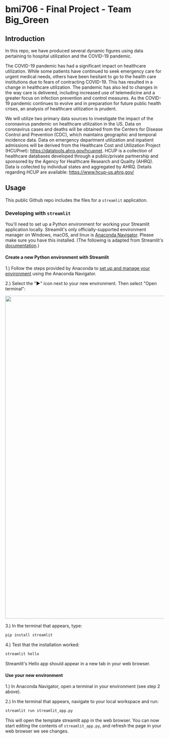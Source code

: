# bmi706 - Final Project - Team Big_Green

## Introduction

In this repo, we have produced several dynamic figures using data pertaining to hospital utilization and the COVID-19 pandemic.

The COVID-19 pandemic has had a significant impact on healthcare utilization. While some patients have continued to seek emergency care for urgent medical needs, others have been hesitant to go to the health care institutions due to fears of contracting COVID-19. This has resulted in a change in healthcare utilization. The pandemic has also led to changes in the way care is delivered, including increased use of telemedicine and a greater focus on infection prevention and control measures. As the COVID-19 pandemic continues to evolve and in preparation for future public health crises, an analysis of healthcare utilization is prudent.

We will utilize two primary data sources to investigate the impact of the coronavirus pandemic on healthcare utilization in the US. Data on coronavirus cases and deaths will be obtained from the Centers for Disease Control and Prevention (CDC), which maintains geographic and temporal incidence data. Data on emergency department utilization and inpatient admissions will be derived from the Healthcare Cost and Utilization Project (HCUPnet): https://datatools.ahrq.gov/hcupnet. HCUP is a collection of healthcare databases developed through a public/private partnership and sponsored by the Agency for Healthcare Research and Quality (AHRQ). Data is collected by individual states and aggregated by AHRQ. Details regarding HCUP are available: https://www.hcup-us.ahrq.gov/

## Usage

This public Github repo includes the files for a `streamlit` application.




### Developing with `streamlit`

You'll need to set up a Python environment for working your Streamlit application locally. Streamlit's only officially-supported environment
manager on Windows, macOS, and linux is [Anaconda Navigator](https://docs.anaconda.com/anaconda/navigator/). Please make sure you 
have this installed. (The following is adapted from Streamlit's [documentation](https://docs.streamlit.io/library/get-started/installation).)

#### Create a new Python environment with Streamlit

1.) Follow the steps provided by Anaconda to
[set up and manage your environment](https://docs.anaconda.com/anaconda/navigator/getting-started/#managing-environments) 
using the Anaconda Navigator.

2.) Select the "▶" icon next to your new environment. Then select "Open terminal":

<img width="1024" src="https://i.stack.imgur.com/EiiFc.png">


3.) In the terminal that appears, type:

```bash
pip install streamlit
```

4.) Test that the installation worked:

```bash
streamlit hello
```

Streamlit's Hello app should appear in a new tab in your web browser.


#### Use your new environment

1.) In Anaconda Navigator, open a terminal in your environment (see step 2 above).

2.) In the terminal that appears, navigate to your local workspace and run:

```bash
streamlit run streamlit_app.py
```

This will open the template streamlit app in the web browser. You can now start editing the contents
of `streamlit_app.py`, and refresh the page in your web browser we see changes.
